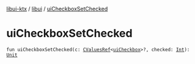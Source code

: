 [libui-ktx](../index.md) / [libui](index.md) / [uiCheckboxSetChecked](./ui-checkbox-set-checked.md)

# uiCheckboxSetChecked

`fun uiCheckboxSetChecked(c: `[`CValuesRef`](../kotlinx.cinterop/-c-values-ref/index.md)`<`[`uiCheckbox`](ui-checkbox.md)`>?, checked: `[`Int`](https://kotlinlang.org/api/latest/jvm/stdlib/kotlin/-int/index.html)`): `[`Unit`](https://kotlinlang.org/api/latest/jvm/stdlib/kotlin/-unit/index.html)